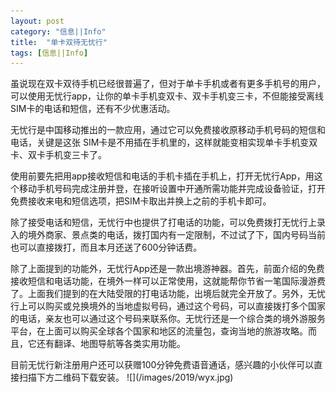 ```yaml
---
layout: post
category: "信息||Info"
title:  "单卡双待无忧行"
tags: [信息||Info]
---
```

<p>
	虽说现在双卡双待手机已经很普遍了，但对于单卡手机或者有更多手机号的用户，可以使用无忧行app，让你的单卡手机变双卡、双卡手机变三卡，不但能接受离线SIM卡的电话和短信，还有不少优惠活动。
</p>
<p>
	无忧行是中国移动推出的一款应用，通过它可以免费接收原移动手机号码的短信和电话，关键是这张 SIM卡是不用插在手机里的，这样就能变相实现单卡手机变双卡、双卡手机变三卡了。
</p>

<p>
	使用前要先把用app接收短信和电话的手机卡插在手机上，打开无忧行App，用这个移动手机号码完成注册并登，在接听设置中开通所需功能并完成设备验证，打开免费接收来电和短信选项，把SIM卡取出并换上之前的手机卡即可。
</p>

<p>
	除了接受电话和短信，无忧行中也提供了打电话的功能，可以免费拨打无忧行上录入的境外商家、景点类的电话，拨打国内有一定限制，不过试了下，国内号码当前也可以直接拨打，而且本月还送了600分钟话费。
</p>
<p>
	除了上面提到的功能外，无忧行App还是一款出境游神器。首先，前面介绍的免费接收短信和电话功能，在境外一样可以正常使用，这就能帮你节省一笔国际漫游费了。上面我们提到的在大陆受限的打电话功能，出境后就完全开放了。另外，无忧行上可以购买或兑换境外的当地虚拟号码，通过这个号码，可以直接拨打多个国家的电话，亲友也可以通过这个号码来联系你。无忧行还是一个综合类的境外游服务平台，在上面可以购买全球各个国家和地区的流量包，查询当地的旅游攻略。而且，它还有翻译、地图导航等各类实用功能。
</p>
目前无忧行新注册用户还可以获赠100分钟免费语音通话，感兴趣的小伙伴可以直接扫描下方二维码下载安装。      
![](/images/2019/wyx.jpg)
